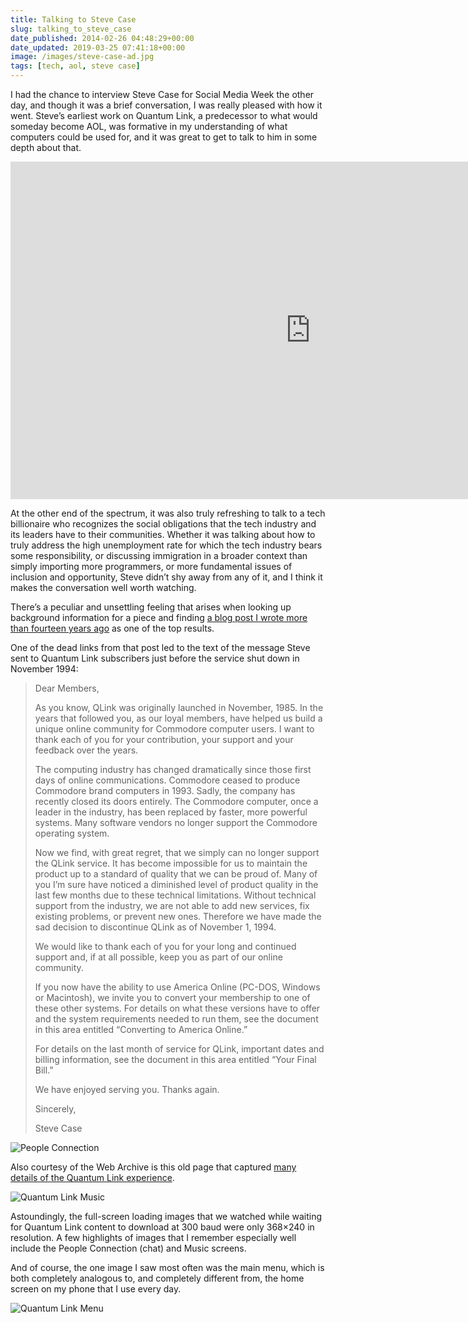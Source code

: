 ```yaml
---
title: Talking to Steve Case
slug: talking_to_steve_case
date_published: 2014-02-26 04:48:29+00:00
date_updated: 2019-03-25 07:41:18+00:00
image: /images/steve-case-ad.jpg
tags: [tech, aol, steve case]
---
```

I had the chance to <a href="https://socialmediaweek.org/conference/event/keynote-steve-case-on-leaders-of-the-next-revolution-interviewed-by-anil-dash/"></a>interview Steve Case for Social Media Week</a> the other day, and though it was a brief conversation, I was really pleased with how it went. Steve’s earliest work on Quantum Link, a predecessor to what would someday become AOL, was formative in my understanding of what computers could be used for, and it was great to get to talk to him in some depth about that.

<iframe id="ls_embed_1670295100" src="https://livestream.com/accounts/7235703/events/2778261/player?width=960&height=540&enableInfoAndActivity=false&defaultDrawer=&autoPlay=false&mute=false" width="960" height="540" frameborder="0" scrolling="no" allowfullscreen> </iframe>

At the other end of the spectrum, it was also truly refreshing to talk to a tech billionaire who recognizes the social obligations that the tech industry and its leaders have to their communities. Whether it was talking about how to truly address the high unemployment rate for which the tech industry bears some responsibility, or discussing immigration in a broader context than simply importing more programmers, or more fundamental issues of inclusion and opportunity, Steve didn’t shy away from any of it, and I think it makes the conversation well worth watching.

There’s a peculiar and unsettling feeling that arises when looking up background information for a piece and finding [a blog post I wrote more than fourteen years ago](/2000/01/11/perhaps_the_mos/) as one of the top results.

One of the dead links from that post led to the text of the message Steve sent to Quantum Link subscribers just before the service shut down in November 1994:

> Dear Members,
> 
> As you know, QLink was originally launched in November, 1985. In the years that followed you, as our loyal members, have helped us build a unique online community for Commodore computer users. I want to thank each of you for your contribution, your support and your feedback over the years.
> 
> The computing industry has changed dramatically since those first days of online communications. Commodore ceased to produce Commodore brand computers in 1993. Sadly, the company has recently closed its doors entirely. The Commodore computer, once a leader in the industry, has been replaced by faster, more powerful systems. Many software vendors no longer support the Commodore operating system.
> 
> Now we find, with great regret, that we simply can no longer support the QLink service. It has become impossible for us to maintain the product up to a standard of quality that we can be proud of. Many of you I’m sure have noticed a diminished level of product quality in the last few months due to these technical limitations. Without technical support from the industry, we are not able to add new services, fix existing problems, or prevent new ones. Therefore we have made the sad decision to discontinue QLink as of November 1, 1994.
> 
> We would like to thank each of you for your long and continued support and, if at all possible, keep you as part of our online community.
> 
> If you now have the ability to use America Online (PC-DOS, Windows or Macintosh), we invite you to convert your membership to one of these other systems. For details on what these versions have to offer and the system requirements needed to run them, see the document in this area entitled “Converting to America Online.”
> 
> For details on the last month of service for QLink, important dates and billing information, see the document in this area entitled “Your Final Bill.”
> 
> We have enjoyed serving you. Thanks again.
> 
> Sincerely,
> 
> Steve Case

![People Connection](https://cdn.glitch.global/c4e475b2-a54e-47e0-973c-ed0bd1b46262/people-connection.gif?v=1670296000390 "People Connection")

Also courtesy of the Web Archive is this old page that captured [many details of the Quantum Link experience](http://web.archive.org/web/20050405032356/http://www2.ari.net/home/jpurkey/qlink.html).

![Quantum Link Music](https://cdn.glitch.global/c4e475b2-a54e-47e0-973c-ed0bd1b46262/q-link-music.gif?v=1670296000082 "Quantum Link Music")

Astoundingly, the full-screen loading images that we watched while waiting for Quantum Link content to download at 300 baud were only 368×240 in resolution. A few highlights of images that I remember especially well include the People Connection (chat) and Music screens.

And of course, the one image I saw most often was the main menu, which is both completely analogous to, and completely different from, the home screen on my phone that I use every day.

![Quantum Link Menu](https://cdn.glitch.global/c4e475b2-a54e-47e0-973c-ed0bd1b46262/quantum-link-menu.gif?v=1670295999742 "Quantum Link Menu")
